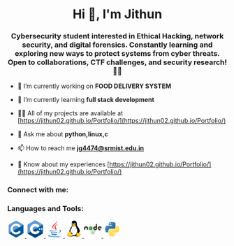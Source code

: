 <h1 align="center">Hi 👋, I'm Jithun</h1>
<h3 align="center">Cybersecurity student interested in Ethical Hacking, network security, and digital forensics. Constantly learning and exploring new ways to protect systems from cyber threats. Open to collaborations, CTF challenges, and security research! 🔐🚀</h3>

- 🔭 I’m currently working on **FOOD DELIVERY SYSTEM**

- 🌱 I’m currently learning **full stack development**

- 👨‍💻 All of my projects are available at [https://jithun02.github.io/Portfolio/](https://jithun02.github.io/Portfolio/)

- 💬 Ask me about **python,linux,c**

- 📫 How to reach me **jg4474@srmist.edu.in**

- 📄 Know about my experiences [https://jithun02.github.io/Portfolio/](https://jithun02.github.io/Portfolio/)

<h3 align="left">Connect with me:</h3>
<p align="left">
</p>

<h3 align="left">Languages and Tools:</h3>
<p align="left"> <a href="https://www.cprogramming.com/" target="_blank" rel="noreferrer"> <img src="https://raw.githubusercontent.com/devicons/devicon/master/icons/c/c-original.svg" alt="c" width="40" height="40"/> </a> <a href="https://www.w3schools.com/cpp/" target="_blank" rel="noreferrer"> <img src="https://raw.githubusercontent.com/devicons/devicon/master/icons/cplusplus/cplusplus-original.svg" alt="cplusplus" width="40" height="40"/> </a> <a href="https://www.java.com" target="_blank" rel="noreferrer"> <img src="https://raw.githubusercontent.com/devicons/devicon/master/icons/java/java-original.svg" alt="java" width="40" height="40"/> </a> <a href="https://www.linux.org/" target="_blank" rel="noreferrer"> <img src="https://raw.githubusercontent.com/devicons/devicon/master/icons/linux/linux-original.svg" alt="linux" width="40" height="40"/> </a> <a href="https://nodejs.org" target="_blank" rel="noreferrer"> <img src="https://raw.githubusercontent.com/devicons/devicon/master/icons/nodejs/nodejs-original-wordmark.svg" alt="nodejs" width="40" height="40"/> </a> <a href="https://www.python.org" target="_blank" rel="noreferrer"> <img src="https://raw.githubusercontent.com/devicons/devicon/master/icons/python/python-original.svg" alt="python" width="40" height="40"/> </a> </p>
